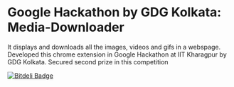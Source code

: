 # <h1>Google Hackathon by GDG Kolkata: Media-Downloader</h1>

It displays and downloads all the images, videos and gifs in a webspage. Developed this chrome extension in Google Hackathon at IIT Kharagpur by GDG Kolkata. Secured second prize in this competition


[![Bitdeli Badge](https://d2weczhvl823v0.cloudfront.net/Sunil02324/media-downloader/trend.png)](https://bitdeli.com/free "Bitdeli Badge")

